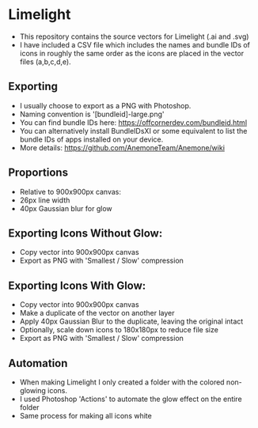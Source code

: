 # Limelight

- This repository contains the source vectors for Limelight (.ai and .svg)
- I have included a CSV file which includes the names and bundle IDs of icons in roughly the same order as the icons are placed in the vector files (a,b,c,d,e).

## Exporting
- I usually choose to export as a PNG with Photoshop.
- Naming convention is '[bundleid]-large.png'
- You can find bundle IDs here: https://offcornerdev.com/bundleid.html
- You can alternatively install BundleIDsXI or some equivalent to list the bundle IDs of apps installed on your device.
- More details: https://github.com/AnemoneTeam/Anemone/wiki

## Proportions
- Relative to 900x900px canvas:
- 26px line width
- 40px Gaussian blur for glow

## Exporting Icons Without Glow:
- Copy vector into 900x900px canvas
- Export as PNG with 'Smallest / Slow' compression

## Exporting Icons With Glow:
- Copy vector into 900x900px canvas
- Make a duplicate of the vector on another layer
- Apply 40px Gaussian Blur to the duplicate, leaving the original intact
- Optionally, scale down icons to 180x180px to reduce file size
- Export as PNG with 'Smallest / Slow' compression

## Automation
- When making Limelight I only created a folder with the colored non-glowing icons.
- I used Photoshop 'Actions' to automate the glow effect on the entire folder
- Same process for making all icons white
